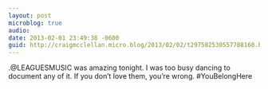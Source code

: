 ```yaml
---
layout: post
microblog: true
audio: 
date: 2013-02-01 23:49:38 -0600
guid: http://craigmcclellan.micro.blog/2013/02/02/t297582530557788160.html
---
```

.@LEAGUESMUSIC was amazing tonight. I was too busy dancing to document any of it. If you don’t love them, you’re wrong. #YouBelongHere
